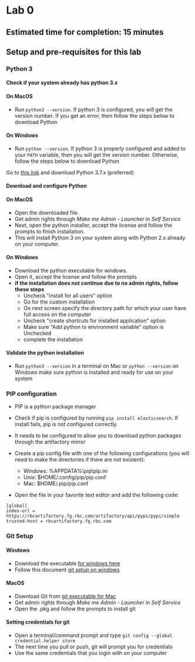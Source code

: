 # Lab 0 
## Estimated time for completion: 15 minutes

## Setup and pre-requisites for this lab

### Python 3

#### Check if your system already has python 3.x

#### On MacOS
* Run `python3 --version`. If python 3 is configured, you will get the version number. If you get an error, then follow the steps below to download Python

#### On Windows
* Run `python --version`. If python 3 is properly configured and added to your `PATH` variable, then you will get the version number. Otherwise, follow the steps below to download Python

Go to [this link](https://www.python.org/downloads/) and download Python 3.7.x (preferred)

#### Download and configure Python

#### On MacOS
* Open the downloaded file. 
* Get admin rights through *Make me Admin - Launcher* in *Self Service*
* Next, open the python installer, accept the license and follow the prompts to finish installation. 
* This will install Python 3 on your system along with Python 2.x already on your computer.


#### On Windows
* Download the python executable for windows. 
* Open it, accept the license and follow the prompts
* **if the installation does not continue due to no admin rights, follow these steps**
    * Uncheck "install for all users" option
    * Go for the custom installation
    * On next screen specify the directory path for which your user have full access on the computer
    * Uncheck "create shortcuts for installed application" option
    * Make sure "Add python to environment variable" option is Unchecked
    * complete the installation

#### Validate the python installation
* Run `python3 --version` in a terminal on Mac or `python --version` on Windows make sure python is installed and ready for use on your system     
        
    
### PIP configuration
* PIP is a python package manager
* Check if pip is configured by running `pip install elasticsearch`. If install fails, pip is not configured correctly.
* It needs to be configured to allow you to download python packages through the artifactory mirror
* Create a pip config file with one of the following configurations (you will need to make the directories if there are not existent):
    * Windows:   %APPDATA%\pip\pip.ini
    * Unix: $HOME/.config/pip/pip.conf
    * Mac:  $HOME/.pip/pip.conf   


* Open the file in your favorite text editor and add the following code:
```
[global]
index-url = https://rbcartifactory.fg.rbc.com/artifactory/api/pypi/pypi/simple
trusted-host = rbcartifactory.fg.rbc.com 
```   



    
    
### Git Setup

#### Windows
* Download the executable [for windows here](https://git-scm.com/download/win)
* Follow this document [git setup on windows](https://rbc-confluence.fg.rbc.com:8443/display/CPS/Installing+Git+Bash+On+Your+Local?preview=%2F38736323%2F38736322%2FInstalling+Git+Bash+On+Your+Local.docx)

#### MacOS
* Download Git from [git executable for Mac](https://git-scm.com/download/mac)
* Get admin rights through *Make me Admin - Launcher* in *Self Service*
* Open the .pkg and follow the prompts to install git

#### Setting credentials for git
* Open a terminal/command prompt and type `git config --global credential.helper store
`
* The next time you pull or push, git will prompt you for credentials
* Use the same credentials that you login with on your computer






